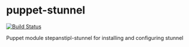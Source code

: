 puppet-stunnel
==============
[![Build Status](https://travis-ci.org/stepanstipl/puppet-stunnel.png?branch=master)](https://travis-ci.org/stepanstipl/puppet-stunnel)

Puppet module stepanstipl-stunnel for installing and configuring stunnel
